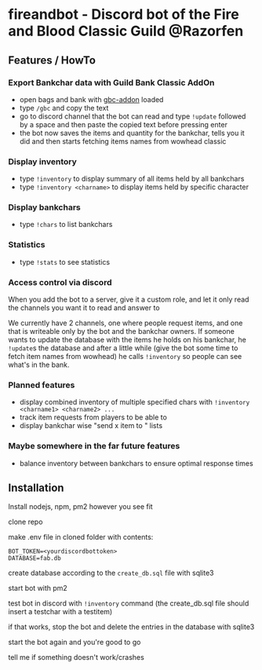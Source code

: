 # fireandbot - Discord bot of the Fire and Blood Classic Guild @Razorfen

## Features / HowTo

### Export Bankchar data with Guild Bank Classic AddOn

* open bags and bank with [gbc-addon](https://www.wowinterface.com/downloads/info25187-ClassicGuildBank.html) loaded
* type ```/gbc``` and copy the text
* go to discord channel that the bot can read and type ```!update``` followed by a space and then paste the copied text before pressing enter
* the bot now saves the items and quantity for the bankchar, tells you it did and then starts fetching items names from wowhead classic

### Display inventory

* type ```!inventory``` to display summary of all items held by all bankchars
* type ```!inventory <charname>``` to display items held by specific character

### Display bankchars

* type ```!chars``` to list bankchars

### Statistics

* type ```!stats``` to see statistics

### Access control via discord

When you add the bot to a server, give it a custom role, and let it only read the channels you want it to read and answer to

We currently have 2 channels, one where people request items, and one that is writeable only by the bot and the 
bankchar owners. If someone wants to update the database with the items he holds on his bankchar, he ```!update```s the
database and after a little while (give the bot some time to fetch item names from wowhead) he calls ```!inventory``` so people can see what's in the bank.

### Planned features

* display combined inventory of multiple specified chars with ```!inventory <charname1> <charname2> ...```
* track item requests from players to be able to
* display bankchar wise "send x item to <player>" lists

### Maybe somewhere in the far future features

* balance inventory between bankchars to ensure optimal response times

## Installation

Install nodejs, npm, pm2 however you see fit

clone repo

make .env file in cloned folder with contents:

```
BOT_TOKEN=<yourdiscordbottoken>
DATABASE=fab.db
```

create database according to the ```create_db.sql``` file with sqlite3

start bot with pm2

test bot in discord with ```!inventory``` command (the create_db.sql file should insert a testchar with a testitem)

if that works, stop the bot and delete the entries in the database with sqlite3

start the bot again and you're good to go

tell me if something doesn't work/crashes
